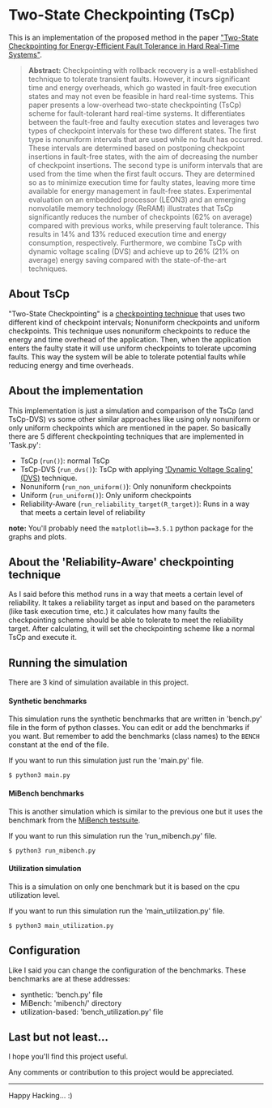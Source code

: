 # Two-State Checkpointing (TsCp)
This is an implementation of the proposed method in the paper ["Two-State Checkpointing for Energy-Efficient Fault Tolerance in Hard Real-Time Systems"](https://doi.org/10.1109/TVLSI.2015.2512839).

> **Abstract:**
> Checkpointing with rollback recovery is a well-established technique to tolerate transient faults. However, it incurs significant time and energy overheads, which go wasted in fault-free execution states and may not even be feasible in hard real-time systems. This paper presents a low-overhead two-state checkpointing (TsCp) scheme for fault-tolerant hard real-time systems. It differentiates between the fault-free and faulty execution states and leverages two types of checkpoint intervals for these two different states. The first type is nonuniform intervals that are used while no fault has occurred. These intervals are determined based on postponing checkpoint insertions in fault-free states, with the aim of decreasing the number of checkpoint insertions. The second type is uniform intervals that are used from the time when the first fault occurs. They are determined so as to minimize execution time for faulty states, leaving more time available for energy management in fault-free states. Experimental evaluation on an embedded processor (LEON3) and an emerging nonvolatile memory technology (ReRAM) illustrates that TsCp significantly reduces the number of checkpoints (62% on average) compared with previous works, while preserving fault tolerance. This results in 14% and 13% reduced execution time and energy consumption, respectively. Furthermore, we combine TsCp with dynamic voltage scaling (DVS) and achieve up to 26% (21% on average) energy saving compared with the state-of-the-art techniques.

## About TsCp

"Two-State Checkpointing" is a [checkpointing technique](https://en.wikipedia.org/wiki/Application_checkpointing) that uses two different kind of checkpoint intervals; Nonuniform checkpoints and uniform checkpoints. This technique uses nonuniform checkpoints to reduce the energy and time overhead of the application. Then, when the application enters the faulty state it will use uniform checkpoints to tolerate upcoming faults. This way the system will be able to tolerate potential faults while reducing energy and time overheads.

## About the implementation

This implementation is just a simulation and comparison of the TsCp (and TsCp-DVS) vs some other similar approaches like using only nonuniform or only uniform checkpoints which are mentioned in the paper. So basically there are 5 different checkpointing techniques that are implemented in 'Task.py':
- TsCp (`run()`): normal TsCp
- TsCp-DVS (`run_dvs()`): TsCp with applying ['Dynamic Voltage Scaling' (DVS)](https://en.wikipedia.org/wiki/Dynamic_voltage_scaling) technique.
- Nonuniform (`run_non_uniform()`): Only nonuniform checkpoints
- Uniform (`run_uniform()`): Only uniform checkpoints
- Reliability-Aware (`run_reliability_target(R_target)`): Runs in a way that meets a certain level of reliability

**note:** You'll probably need the `matplotlib==3.5.1` python package for the graphs and plots.

## About the 'Reliability-Aware' checkpointing technique
As I said before this method runs in a way that meets a certain level of reliability. It takes a reliability target as input and based on the parameters (like task execution time, etc.) it calculates how many faults the checkpointing scheme should be able to tolerate to meet the reliability target. After calculating, it will set the checkpointing scheme like a normal TsCp and execute it. 

## Running the simulation

There are 3 kind of simulation available in this project.

#### Synthetic benchmarks
This simulation runs the synthetic benchmarks that are written in 'bench.py' file in the form of python classes. You can edit or add the benchmarks if you want. But remember to add the benchmarks (class names) to the `BENCH` constant at the end of the file.

If you want to run this simulation just run the 'main.py' file.

``` $ python3 main.py ```

#### MiBench benchmarks
This is another simulation which is similar to the previous one but it uses the benchmark from the [MiBench testsuite](https://github.com/embecosm/mibench).

If you want to run this simulation run the 'run_mibench.py' file.

``` $ python3 run_mibench.py ```

#### Utilization simulation
This is a simulation on only one benchmark but it is based on the cpu utilization level.

If you want to run this simulation run the 'main_utilization.py' file.

``` $ python3 main_utilization.py ```

## Configuration

Like I said you can change the configuration of the benchmarks. These benchmarks are at these addresses:
- synthetic: 'bench.py' file
- MiBench: 'mibench/' directory
- utilization-based: 'bench_utilization.py' file

## Last but not least...
I hope you'll find this project useful.

Any comments or contribution to this project would be appreciated.

---

Happy Hacking... :)